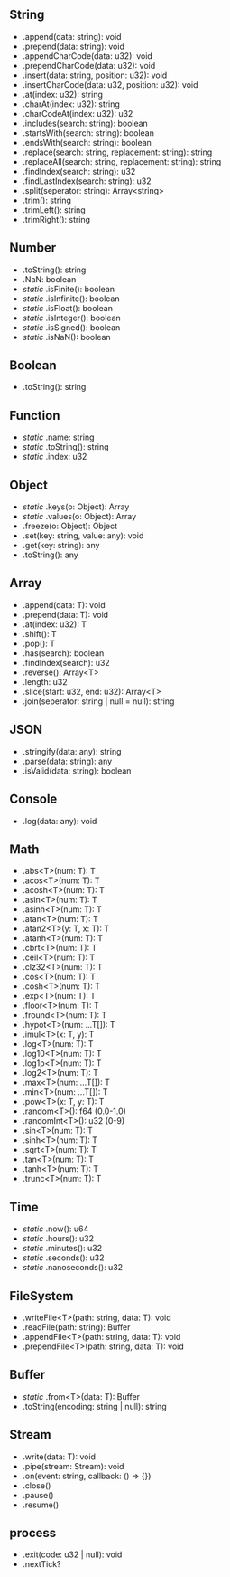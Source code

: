 ## String
- .append(data: string): void
- .prepend(data: string): void
- .appendCharCode(data: u32): void
- .prependCharCode(data: u32): void
- .insert(data: string, position: u32): void
- .insertCharCode(data: u32, position: u32): void
- .at(index: u32): string
- .charAt(index: u32): string
- .charCodeAt(index: u32): u32
- .includes(search: string): boolean
- .startsWith(search: string): boolean
- .endsWith(search: string): boolean
- .replace(search: string, replacement: string): string
- .replaceAll(search: string, replacement: string): string
- .findIndex(search: string): u32
- .findLastIndex(search: string): u32
- .split(seperator: string): Array\<string>
- .trim(): string
- .trimLeft(): string
- .trimRight(): string
## Number
- .toString(): string
- .NaN: boolean
- *static* .isFinite(): boolean
- *static* .isInfinite(): boolean
- *static* .isFloat(): boolean
- *static* .isInteger(): boolean
- *static* .isSigned(): boolean
- *static* .isNaN(): boolean
## Boolean
- .toString(): string
## Function
- *static* .name: string
- *static* .toString(): string
- *static* .index: u32
## Object
- *static* .keys(o: Object): Array<string>
- *static* .values(o: Object): Array<any>
- .freeze(o: Object): Object
- .set(key: string, value: any): void
- .get(key: string): any
- .toString(): any
## Array
- .append(data: T): void
- .prepend(data: T): void
- .at(index: u32): T
- .shift(): T
- .pop(): T
- .has(search): boolean
- .findIndex(search): u32
- .reverse(): Array\<T>
- .length: u32
- .slice(start: u32, end: u32): Array\<T>
- .join(seperator: string | null = null): string
## JSON
- .stringify(data: any): string
- .parse(data: string): any
- .isValid(data: string): boolean
## Console
- .log(data: any): void
## Math
- .abs\<T>(num: T): T
- .acos\<T>(num: T): T
- .acosh\<T>(num: T): T
- .asin\<T>(num: T): T
- .asinh\<T>(num: T): T
- .atan\<T>(num: T): T
- .atan2\<T>(y: T, x: T): T
- .atanh\<T>(num: T): T
- .cbrt\<T>(num: T): T
- .ceil\<T>(num: T): T
- .clz32\<T>(num: T): T
- .cos\<T>(num: T): T
- .cosh\<T>(num: T): T
- .exp\<T>(num: T): T
- .floor\<T>(num: T): T
- .fround\<T>(num: T): T
- .hypot\<T>(num: ...T[]): T
- .imul\<T>(x: T, y): T
- .log\<T>(num: T): T
- .log10\<T>(num: T): T
- .log1p\<T>(num: T): T
- .log2\<T>(num: T): T
- .max\<T>(num: ...T[]): T
- .min\<T>(num: ...T[]): T
- .pow\<T>(x: T, y: T): T
- .random\<T>(): f64 (0.0-1.0)
- .randomInt\<T>(): u32 (0-9)
- .sin\<T>(num: T): T
- .sinh\<T>(num: T): T
- .sqrt\<T>(num: T): T
- .tan\<T>(num: T): T
- .tanh\<T>(num: T): T
- .trunc\<T>(num: T): T
## Time
- *static* .now(): u64
- *static* .hours(): u32
- *static* .minutes(): u32
- *static* .seconds(): u32
- *static* .nanoseconds(): u32
## FileSystem
- .writeFile\<T>(path: string, data: T): void
- .readFile(path: string): Buffer
- .appendFile\<T>(path: string, data: T): void
- .prependFile\<T>(path: string, data: T): void
## Buffer
- *static* .from\<T>(data: T): Buffer
- .toString(encoding: string | null): string
## Stream
- .write(data: T): void
- .pipe(stream: Stream): void
- .on(event: string, callback: () => {})
- .close()
- .pause()
- .resume()
## process
- .exit(code: u32 | null): void
- .nextTick?
